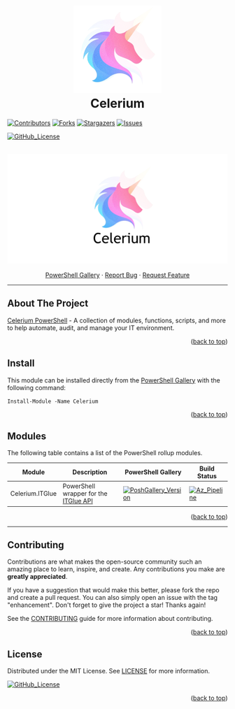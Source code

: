 <h1 align="center">
  <br>
  <a href="https://celerium.org"><img src="https://raw.githubusercontent.com/Celerium/Celerium-PowerShell/refs/heads/main/.github/images/PoSHGallery_PowerShell.png" alt="Celerium" width="200"></a>
  <br>
  Celerium
  <br>
</h1>

[![Contributors][contributors-shield]][contributors-url]
[![Forks][forks-shield]][forks-url]
[![Stargazers][stars-shield]][stars-url]
[![Issues][issues-shield]][issues-url]

[![GitHub_License][GitHub_License-shield]][GitHub_License-url]

<a name="readme-top"></a>

<!-- PROJECT LOGO -->
<br />
<div align="center">
  <a href="https://celerium.org">
    <img src="https://raw.githubusercontent.com/Celerium/Celerium-PowerShell/refs/heads/main/.github/images/Celerium_PoSHGitHub_PowerShell.png" alt="Logo">
  </a>

  <p align="center">
    <a href="https://www.powershellgallery.com/packages/Celerium" target="_blank">PowerShell Gallery</a>
    ·
    <a href="https://github.com/Celerium/Celerium-PowerShell/issues/new/choose" target="_blank">Report Bug</a>
    ·
    <a href="https://github.com/Celerium/Celerium-PowerShell/issues/new/choose" target="_blank">Request Feature</a>
  </p>
</div>

---

## About The Project

[Celerium PowerShell](https://celerium.org/) - A collection of modules, functions, scripts, and more to help automate, audit, and manage your IT environment.

<p align="right">(<a href="#readme-top">back to top</a>)</p>

## Install

This module can be installed directly from the [PowerShell Gallery](https://www.powershellgallery.com/packages/Celerium) with the following command:

```posh
Install-Module -Name Celerium
```

<p align="right">(<a href="#readme-top">back to top</a>)</p>

## Modules

The following table contains a list of the PowerShell rollup modules.

| Module        | Description                                                   | PowerShell Gallery                                                            | Build Status                                   |
|---------------|---------------------------------------------------------------|-------------------------------------------------------------------------------|-------------------------------------------------------|
|Celerium.ITGlue| PowerShell wrapper for the [ITGlue API](https://api.itglue.com/developer) | [![PoshGallery_Version][PoshGallery_Version-shield-Celerium.ITGlue]][PoshGallery_Version-url-Celerium.ITGlue] | [![Az_Pipeline][Az_Pipeline-shield-Celerium.ITGlue]][Az_Pipeline-url-Celerium.ITGlue] |

<p align="right">(<a href="#readme-top">back to top</a>)</p>

---

## Contributing

Contributions are what makes the open-source community such an amazing place to learn, inspire, and create. Any contributions you make are **greatly appreciated**.

If you have a suggestion that would make this better, please fork the repo and create a pull request. You can also simply open an issue with the tag "enhancement".
Don't forget to give the project a star! Thanks again!

See the [CONTRIBUTING](https://github.com/Celerium/Celerium-PowerShell/blob/master/.github/CONTRIBUTING.md) guide for more information about contributing.

<p align="right">(<a href="#readme-top">back to top</a>)</p>

## License

Distributed under the MIT License. See [LICENSE](https://github.com/Celerium/Celerium-PowerShell/blob/master/LICENSE) for more information.

[![GitHub_License][GitHub_License-shield]][GitHub_License-url]

<p align="right">(<a href="#readme-top">back to top</a>)</p>

<!-- MARKDOWN LINKS & IMAGES -->
<!-- https://www.markdownguide.org/basic-syntax/#reference-style-links -->

[Az_Pipeline-shield-Celerium.ITGlue]:               https://img.shields.io/azure-devops/build/AzCelerium/Celerium.ITGlue/12?style=for-the-badge&label=DevOps_Build
[Az_Pipeline-url-Celerium.ITGlue]:                  https://dev.azure.com/AzCelerium/Celerium.ITGlue/_build?definitionId=12

[PoshGallery_Version-shield-Celerium.ITGlue]:       https://img.shields.io/powershellgallery/v/Celerium.ITGlue?include_prereleases&style=for-the-badge
[PoshGallery_Version-url-Celerium.ITGlue]:          https://www.powershellgallery.com/packages/Celerium.ITGlue

[GitHub_License-shield]:            https://img.shields.io/github/license/Celerium/Celerium-PowerShell?style=for-the-badge
[GitHub_License-url]:               https://github.com/Celerium/Celerium-PowerShell/blob/master/LICENSE

[contributors-shield]:              https://img.shields.io/github/contributors/Celerium/Celerium-PowerShell?style=for-the-badge
[contributors-url]:                 https://github.com/Celerium/Celerium-PowerShell/graphs/contributors

[forks-shield]:                     https://img.shields.io/github/forks/Celerium/Celerium-PowerShell?style=for-the-badge
[forks-url]:                        https://github.com/Celerium/Celerium-PowerShell/network/members

[stars-shield]:                     https://img.shields.io/github/stars/Celerium/Celerium-PowerShell?style=for-the-badge
[stars-url]:                        https://github.com/Celerium/Celerium-PowerShell/stargazers

[issues-shield]:                    https://img.shields.io/github/issues/Celerium/Celerium-PowerShell?style=for-the-badge
[issues-url]:                       https://github.com/Celerium/Celerium-PowerShell/issues
